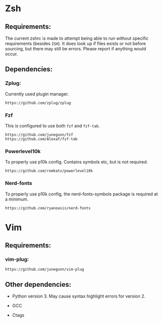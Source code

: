 # Zsh

## Requirements:
The current zshrc is made to attempt being able to run without specific requirements (besides `ZSH`). It does look up if files exists or not before sourcing, but there may still be errors. Please report if anything would occur.

## Dependencies:

### Zplug:
Currently used plugin manager.
```
https://github.com/zplug/zplug
```

### Fzf
This is configured to use both `fzf` and `fzf-tab`.
```
https://github.com/junegunn/fzf
https://github.com/Aloxaf/fzf-tab
```

### Powerlevel10k
To properly use p10k config. Contains symbols etc, but is not required.
```
https://github.com/romkatv/powerlevel10k
```

### Nerd-fonts
To properly use p10k config, the nerd-fonts-symbols package is required at a minimum.
```
https://github.com/ryanoasis/nerd-fonts
```


# Vim

## Requirements:

### vim-plug:
```
https://github.com/junegunn/vim-plug
```

## Other dependencies:
* Python version 3. May cause syntax highlight errors for version 2.

* GCC

* Ctags
